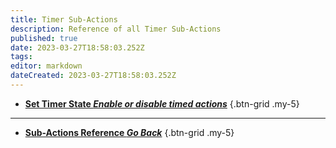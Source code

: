 ```yaml
---
title: Timer Sub-Actions
description: Reference of all Timer Sub-Actions
published: true
date: 2023-03-27T18:58:03.252Z
tags: 
editor: markdown
dateCreated: 2023-03-27T18:58:03.252Z
---
```


- [<i class="mdi mdi-timer primary--text"></i> **Set Timer State *Enable or disable timed actions***](/Sub-Actions/Timers/Set-Timer-State)
{.btn-grid .my-5}

---

- [<i class="mdi mdi-chevron-left"></i>**Sub-Actions Reference *Go Back***](/Sub-Actions)
{.btn-grid .my-5}